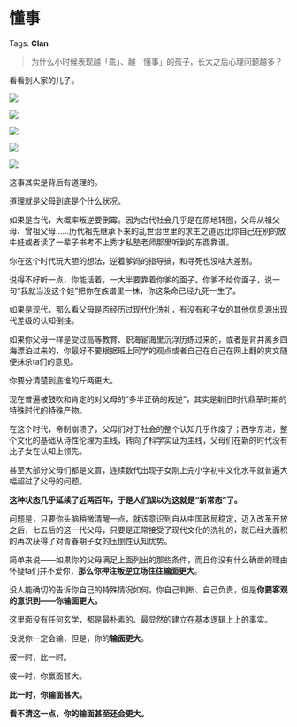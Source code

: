 # 懂事

Tags: **Clan**

> 为什么小时候表现越「乖」、越「懂事」的孩子，长大之后心理问题越多？



看看别人家的儿子。

![](https://pic1.zhimg.com/50/v2-b6b41d487dc94fb18a03826a6b7c0f51_720w.jpg?source=1940ef5c)  


![](https://pica.zhimg.com/50/v2-db238edfb1acee20700796f5dfeb4cb6_720w.jpg?source=1940ef5c)  


![](https://pica.zhimg.com/50/v2-69a485ca690697bd979e9958624ebcc1_720w.jpg?source=1940ef5c)  


![](https://pic1.zhimg.com/50/v2-f0c10b29bb0ab65fad3049bf2b1910f0_720w.jpg?source=1940ef5c)  


![](https://pic2.zhimg.com/50/v2-8c0979d0995a966a0df3595fdaf981ca_720w.jpg?source=1940ef5c)  


这事其实是背后有道理的。

道理就是父母到底是个什么状况。

如果是古代，大概率叛逆要倒霉。因为古代社会几乎是在原地转圈，父母从祖父母、曾祖父母……历代祖先继承下来的乱世治世里的求生之道远比你自己在别的放牛娃或者读了一辈子书考不上秀才私塾老师那里听到的东西靠谱。

你在这个时代玩大胆的想法，逆着爹妈的指导搞，和寻死也没啥大差别。

说得不好听一点，你能活着，一大半要靠着你爹的面子。你爹不给你面子，说一句“我就当没这个娃”把你在族谱里一抹，你这条命已经九死一生了。

如果是现代，那么看父母是否经历过现代化洗礼，有没有和子女的其他信息源出现代差级的认知倒挂。

如果你父母一样是受过高等教育、职海宦海里沉浮历练过来的，或者是背井离乡四海漂泊过来的，你最好不要根据班上同学的观点或者自己在自己在网上翻的爽文随便抹杀ta们的意见。

你要分清楚到底谁的斤两更大。

  


现在普遍被鼓吹和肯定的对父母的“多半正确的叛逆”，其实是新旧时代鼎革时期的特殊时代的特殊产物。

在这个时代，帝制崩溃了，父母们对于社会的整个认知几乎作废了；西学东进，整个文化的基础从诗性伦理为主线，转向了科学实证为主线，父母们在新的时代没有比子女在认知上领先。

甚至大部分父母们都是文盲，连续数代出现子女刚上完小学初中文化水平就普遍大幅超过了父母的问题。

**这种状态几乎延续了近两百年，于是人们误以为这就是“新常态”了。**

问题是，只要你头脑稍微清醒一点，就该意识到自从中国政局稳定，迈入改革开放之后，七五后的这一代父母，只要是正常接受了现代文化的洗礼的，就已经大面积的再次获得了对青春期子女的压倒性认知优势。

简单来说——如果你的父母满足上面列出的那些条件，而且你没有什么确凿的理由怀疑ta们并不爱你，**那么你押注叛逆立场往往输面更大**。

没人能确切的告诉你自己的特殊情况如何，你自己判断、自己负责，但是**你要客观的意识到——你输面更大。**

这里面没有任何玄学，都是最朴素的、最显然的建立在基本逻辑上上的事实。

没说你一定会输，但是，你的**输面更大**。

彼一时，此一时。

彼一时，你赢面甚大。

**此一时，你输面甚大。**

**看不清这一点，你的输面甚至还会更大。**



